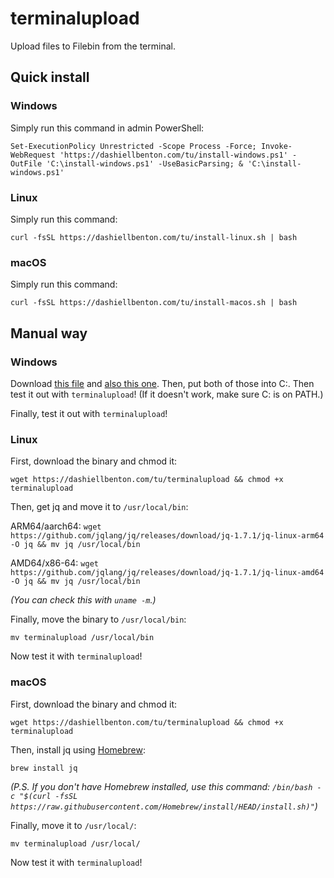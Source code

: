 # terminalupload
Upload files to Filebin from the terminal.
## Quick install
### Windows
Simply run this command in admin PowerShell:
```
Set-ExecutionPolicy Unrestricted -Scope Process -Force; Invoke-WebRequest 'https://dashiellbenton.com/tu/install-windows.ps1' -OutFile 'C:\install-windows.ps1' -UseBasicParsing; & 'C:\install-windows.ps1'
```
### Linux
Simply run this command:
```
curl -fsSL https://dashiellbenton.com/tu/install-linux.sh | bash
```
### macOS
Simply run this command:
```
curl -fsSL https://dashiellbenton.com/tu/install-macos.sh | bash
```

## Manual way
### Windows
Download [this file](https://dashiellbenton.com/tu/terminalupload.cmd) and [also this one](https://dashiellbenton.com/tu/terminalupload.ps1). Then, put both of those into C:\. Then test it out with `terminalupload`! (If it doesn't work, make sure C: is on PATH.)

Finally, test it out with `terminalupload`!
### Linux
First, download the binary and chmod it:
```
wget https://dashiellbenton.com/tu/terminalupload && chmod +x terminalupload
```
Then, get jq and move it to `/usr/local/bin`:

ARM64/aarch64: `wget https://github.com/jqlang/jq/releases/download/jq-1.7.1/jq-linux-arm64 -O jq && mv jq /usr/local/bin`

AMD64/x86-64: `wget https://github.com/jqlang/jq/releases/download/jq-1.7.1/jq-linux-amd64 -O jq && mv jq /usr/local/bin`

*(You can check this with `uname -m`.)*

Finally, move the binary to `/usr/local/bin`:
```
mv terminalupload /usr/local/bin
```
Now test it with `terminalupload`!
### macOS
First, download the binary and chmod it:
```
wget https://dashiellbenton.com/tu/terminalupload && chmod +x terminalupload
```
Then, install jq using [Homebrew](https://brew.sh):
```
brew install jq
```
*(P.S. If you don't have Homebrew installed, use this command: `/bin/bash -c "$(curl -fsSL https://raw.githubusercontent.com/Homebrew/install/HEAD/install.sh)"`)*

Finally, move it to `/usr/local/`:
```
mv terminalupload /usr/local/
```
Now test it with `terminalupload`!

